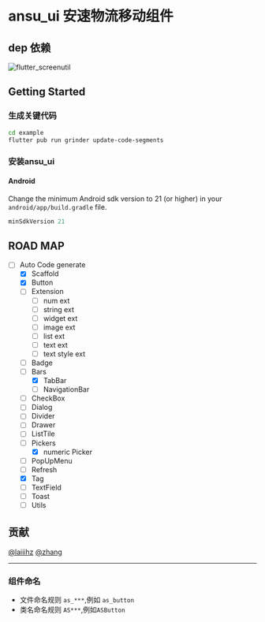 # ansu_ui 安速物流移动组件

## dep 依赖

![flutter_screenutil](https://img.shields.io/badge/flutter__screenutil-3.2.0-brightgreen)

## Getting Started

### 生成关键代码

```bash
cd example
flutter pub run grinder update-code-segments
```

### 安装ansu_ui

#### Android

Change the minimum Android sdk version to 21 (or higher) in your `android/app/build.gradle` file.

```gradle
minSdkVersion 21
```

## ROAD MAP

* [ ] Auto Code generate
  * [x] Scaffold
  * [x] Button
  * [ ] Extension
    * [ ] num ext
    * [ ] string ext
    * [ ] widget ext
    * [ ] image ext
    * [ ] list ext
    * [ ] text ext
    * [ ] text style ext
  * [ ] Badge
  * [ ] Bars
    * [x] TabBar
    * [ ] NavigationBar
  * [ ] CheckBox
  * [ ] Dialog
  * [ ] Divider
  * [ ] Drawer
  * [ ] ListTile
  * [ ] Pickers
    * [x] numeric Picker
  * [ ] PopUpMenu
  * [ ] Refresh
  * [x] Tag
  * [ ] TextField
  * [ ] Toast
  * [ ] Utils

## 贡献

[@laiiihz](http://192.168.2.201:8099/u/laiiihz)
[@zhang](http://192.168.2.201:8099/u/zhangmeng)

-----

### 组件命名

* 文件命名规则 `as_***`,例如 `as_button`
* 类名命名规则 `AS***`,例如`ASButton`
